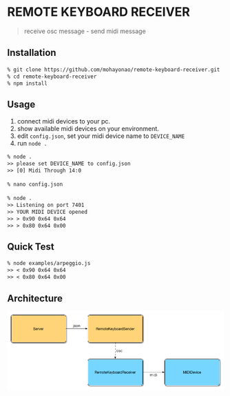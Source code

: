 # REMOTE KEYBOARD RECEIVER
> receive osc message - send midi message

## Installation
```
% git clone https://github.com/mohayonao/remote-keyboard-receiver.git
% cd remote-keyboard-receiver
% npm install
```

## Usage

1. connect midi devices to your pc.
2. show available midi devices on your environment.
3. edit `config.json`, set your midi device name to `DEVICE_NAME`
4. run `node .`

```
% node .
>> please set DEVICE_NAME to config.json
>> [0] Midi Through 14:0

% nano config.json

% node .
>> Listening on port 7401
>> YOUR MIDI DEVICE opened
>> > 0x90 0x64 0x64
>> > 0x80 0x64 0x00
```

## Quick Test

```
% node examples/arpeggio.js
>> < 0x90 0x64 0x64
>> < 0x80 0x64 0x00
```

## Architecture
![RemoteKeyboardReceiver](RemoteKeyboardReceiver.png)
